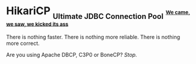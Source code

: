HikariCP <sub><sub>Ultimate JDBC Connection Pool<sup><sup>&nbsp;&nbsp;[We came, we saw, we kicked its ass](http://youtu.be/-xMGRA_FePw)</sup></sup></sub></sub>
========

There is nothing faster.  There is nothing more reliable.  There is nothing more correct.

Are you using Apache DBCP, C3P0 or BoneCP?  *Stop.*

